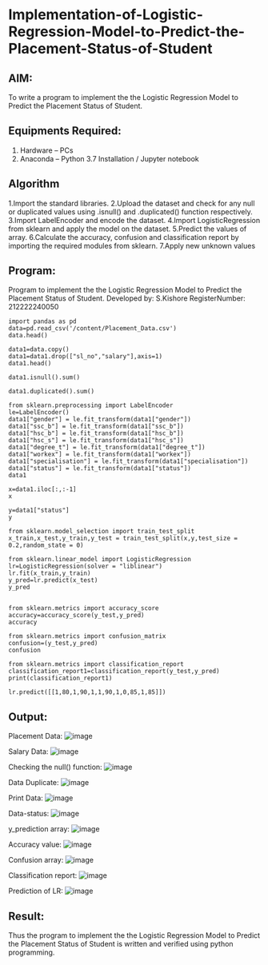 # Implementation-of-Logistic-Regression-Model-to-Predict-the-Placement-Status-of-Student

## AIM:
To write a program to implement the the Logistic Regression Model to Predict the Placement Status of Student.

## Equipments Required:
1. Hardware – PCs
2. Anaconda – Python 3.7 Installation / Jupyter notebook

## Algorithm
1.Import the standard libraries.
2.Upload the dataset and check for any null or duplicated values using .isnull() and .duplicated() function respectively.
3.Import LabelEncoder and encode the dataset.
4.Import LogisticRegression from sklearn and apply the model on the dataset.
5.Predict the values of array.
6.Calculate the accuracy, confusion and classification report by importing the required modules from sklearn.
7.Apply new unknown values
## Program:
Program to implement the the Logistic Regression Model to Predict the Placement Status of Student.
Developed by: S.Kishore
RegisterNumber:  212222240050
```
import pandas as pd
data=pd.read_csv('/content/Placement_Data.csv')
data.head()

data1=data.copy()
data1=data1.drop(["sl_no","salary"],axis=1)
data1.head()

data1.isnull().sum()

data1.duplicated().sum()

from sklearn.preprocessing import LabelEncoder
le=LabelEncoder()
data1["gender"] = le.fit_transform(data1["gender"])
data1["ssc_b"] = le.fit_transform(data1["ssc_b"])
data1["hsc_b"] = le.fit_transform(data1["hsc_b"])
data1["hsc_s"] = le.fit_transform(data1["hsc_s"])
data1["degree_t"] = le.fit_transform(data1["degree_t"])
data1["workex"] = le.fit_transform(data1["workex"])
data1["specialisation"] = le.fit_transform(data1["specialisation"])
data1["status"] = le.fit_transform(data1["status"])
data1

x=data1.iloc[:,:-1]
x

y=data1["status"]
y

from sklearn.model_selection import train_test_split
x_train,x_test,y_train,y_test = train_test_split(x,y,test_size = 0.2,random_state = 0)

from sklearn.linear_model import LogisticRegression
lr=LogisticRegression(solver = "liblinear")
lr.fit(x_train,y_train)
y_pred=lr.predict(x_test)
y_pred


from sklearn.metrics import accuracy_score
accuracy=accuracy_score(y_test,y_pred)
accuracy

from sklearn.metrics import confusion_matrix
confusion=(y_test,y_pred)
confusion

from sklearn.metrics import classification_report
classification_report1=classification_report(y_test,y_pred)
print(classification_report1)

lr.predict([[1,80,1,90,1,1,90,1,0,85,1,85]])

```

## Output:
Placement Data:
![image](https://github.com/Kishore2o/Implementation-of-Logistic-Regression-Model-to-Predict-the-Placement-Status-of-Student/assets/118679883/fe519b85-936b-4cc8-92d1-eb9615b59c4d)

Salary Data: 
![image](https://github.com/Kishore2o/Implementation-of-Logistic-Regression-Model-to-Predict-the-Placement-Status-of-Student/assets/118679883/222cd724-e4c9-4af7-adfb-992cbcc9d735)


Checking the null() function:
![image](https://github.com/Kishore2o/Implementation-of-Logistic-Regression-Model-to-Predict-the-Placement-Status-of-Student/assets/118679883/9f59838e-ed4c-49c3-8204-bf2ea11b7a83)


Data Duplicate:
![image](https://github.com/Kishore2o/Implementation-of-Logistic-Regression-Model-to-Predict-the-Placement-Status-of-Student/assets/118679883/07abe305-8e03-4c3d-ad4f-7d9804c47a27)



Print Data: 
![image](https://github.com/Kishore2o/Implementation-of-Logistic-Regression-Model-to-Predict-the-Placement-Status-of-Student/assets/118679883/a4b8ca14-1ca7-4767-9a22-39981099f5cd)

Data-status:
![image](https://github.com/Kishore2o/Implementation-of-Logistic-Regression-Model-to-Predict-the-Placement-Status-of-Student/assets/118679883/32233e9f-3c9e-456d-9260-a91b18a77a34)



y_prediction array:
![image](https://github.com/Kishore2o/Implementation-of-Logistic-Regression-Model-to-Predict-the-Placement-Status-of-Student/assets/118679883/a66e4595-af8d-45cd-b0a1-1e27d8c6a4e2)



Accuracy value:
![image](https://github.com/Kishore2o/Implementation-of-Logistic-Regression-Model-to-Predict-the-Placement-Status-of-Student/assets/118679883/aa4bbd52-7cab-4fc1-9050-b02eb9bd3434)



Confusion array:
![image](https://github.com/Kishore2o/Implementation-of-Logistic-Regression-Model-to-Predict-the-Placement-Status-of-Student/assets/118679883/47b6d69b-8c17-4994-b806-e02bbcfea572)


Classification report:
![image](https://github.com/Kishore2o/Implementation-of-Logistic-Regression-Model-to-Predict-the-Placement-Status-of-Student/assets/118679883/c601ec40-ac22-4769-a425-48ef3b3f4fa5)


Prediction of LR:
![image](https://github.com/Kishore2o/Implementation-of-Logistic-Regression-Model-to-Predict-the-Placement-Status-of-Student/assets/118679883/d70a332d-7b75-4e3d-9ea0-aeb8c7a05d62)


## Result:
Thus the program to implement the the Logistic Regression Model to Predict the Placement Status of Student is written and verified using python programming.
